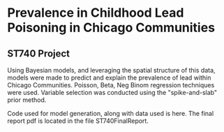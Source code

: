 # Prevalence in Childhood Lead Poisoning in Chicago Communities
## ST740 Project

Using Bayesian models, and leveraging the spatial structure of this data, models were made to predict and explain the prevalence of lead within Chicago Communities. Poisson, Beta, Neg Binom regression techniques were used. Variable selection was conducted using the "spike-and-slab" prior method.

Code used for model generation, along with data used is here. The final report pdf is located in the file ST740FinalReport. 
